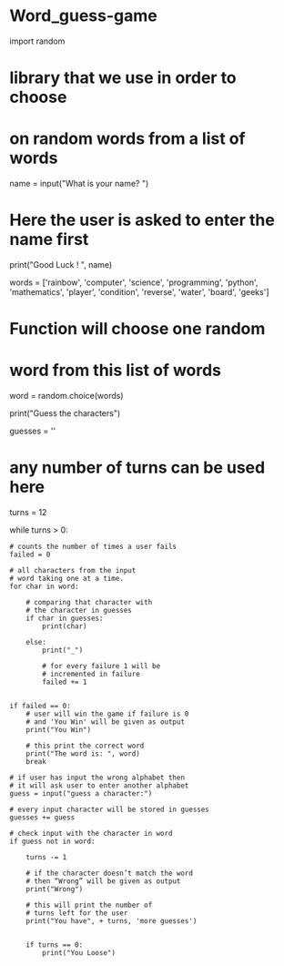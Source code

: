 # Word_guess-game

import random 
# library that we use in order to choose 
# on random words from a list of words 

name = input("What is your name? ") 
# Here the user is asked to enter the name first 

print("Good Luck ! ", name) 

words = ['rainbow', 'computer', 'science', 'programming', 
		'python', 'mathematics', 'player', 'condition', 
		'reverse', 'water', 'board', 'geeks'] 

# Function will choose one random 
# word from this list of words 
word = random.choice(words) 


print("Guess the characters") 

guesses = '' 

# any number of turns can be used here 
turns = 12


while turns > 0: 
	
	# counts the number of times a user fails 
	failed = 0
	
	# all characters from the input 
	# word taking one at a time. 
	for char in word: 
		
		# comparing that character with 
		# the character in guesses 
		if char in guesses: 
			print(char) 
			
		else: 
			print("_") 
			
			# for every failure 1 will be 
			# incremented in failure 
			failed += 1
			

	if failed == 0: 
		# user will win the game if failure is 0 
		# and 'You Win' will be given as output 
		print("You Win") 
		
		# this print the correct word 
		print("The word is: ", word) 
		break
	
	# if user has input the wrong alphabet then 
	# it will ask user to enter another alphabet 
	guess = input("guess a character:") 
	
	# every input character will be stored in guesses 
	guesses += guess 
	
	# check input with the character in word 
	if guess not in word: 
		
		turns -= 1
		
		# if the character doesn’t match the word 
		# then “Wrong” will be given as output 
		print("Wrong") 
		
		# this will print the number of 
		# turns left for the user 
		print("You have", + turns, 'more guesses') 
		
		
		if turns == 0: 
			print("You Loose") 
